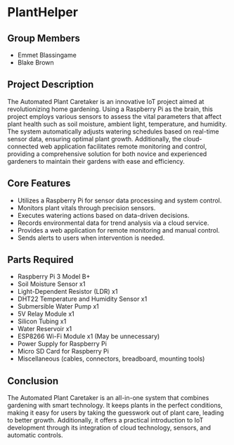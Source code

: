 # PlantHelper

## Group Members
- Emmet Blassingame
- Blake Brown

## Project Description
The Automated Plant Caretaker is an innovative IoT project aimed at revolutionizing home gardening. Using a Raspberry Pi as the brain, this project employs various sensors to assess the vital parameters that affect plant health such as soil moisture, ambient light, temperature, and humidity. The system automatically adjusts watering schedules based on real-time sensor data, ensuring optimal plant growth. Additionally, the cloud-connected web application facilitates remote monitoring and control, providing a comprehensive solution for both novice and experienced gardeners to maintain their gardens with ease and efficiency.

## Core Features
- Utilizes a Raspberry Pi for sensor data processing and system control.
- Monitors plant vitals through precision sensors.
- Executes watering actions based on data-driven decisions.
- Records environmental data for trend analysis via a cloud service.
- Provides a web application for remote monitoring and manual control.
- Sends alerts to users when intervention is needed.

## Parts Required
- Raspberry Pi 3 Model B+
- Soil Moisture Sensor x1
- Light-Dependent Resistor (LDR) x1
- DHT22 Temperature and Humidity Sensor x1
- Submersible Water Pump x1
- 5V Relay Module x1
- Silicon Tubing x1
- Water Reservoir x1
- ESP8266 Wi-Fi Module x1 (May be unnecessary)
- Power Supply for Raspberry Pi
- Micro SD Card for Raspberry Pi
- Miscellaneous (cables, connectors, breadboard, mounting tools)

## Conclusion
The Automated Plant Caretaker is an all-in-one system that combines gardening with smart technology. It keeps plants in the perfect conditions, making it easy for users by taking the guesswork out of plant care, leading to better growth. Additionally, it offers a practical introduction to IoT development through its integration of cloud technology, sensors, and automatic controls.
